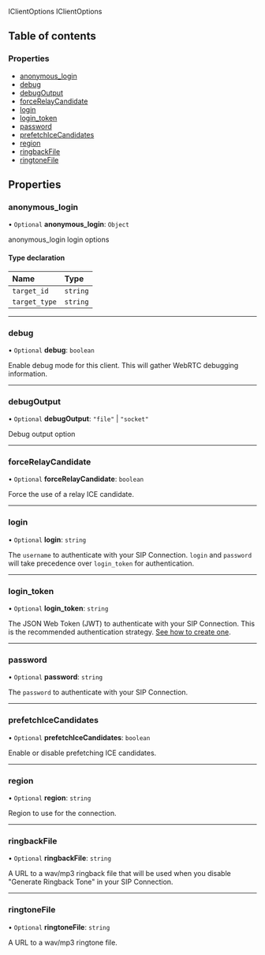 IClientOptions
 IClientOptions

## Table of contents

### Properties

- [anonymous\_login](/docs/voice/webrtc/js-sdk/interfaces/IClientOptions.md#anonymous_login)
- [debug](/docs/voice/webrtc/js-sdk/interfaces/IClientOptions.md#debug)
- [debugOutput](/docs/voice/webrtc/js-sdk/interfaces/IClientOptions.md#debugoutput)
- [forceRelayCandidate](/docs/voice/webrtc/js-sdk/interfaces/IClientOptions.md#forcerelaycandidate)
- [login](/docs/voice/webrtc/js-sdk/interfaces/IClientOptions.md#login)
- [login\_token](/docs/voice/webrtc/js-sdk/interfaces/IClientOptions.md#login_token)
- [password](/docs/voice/webrtc/js-sdk/interfaces/IClientOptions.md#password)
- [prefetchIceCandidates](/docs/voice/webrtc/js-sdk/interfaces/IClientOptions.md#prefetchicecandidates)
- [region](/docs/voice/webrtc/js-sdk/interfaces/IClientOptions.md#region)
- [ringbackFile](/docs/voice/webrtc/js-sdk/interfaces/IClientOptions.md#ringbackfile)
- [ringtoneFile](/docs/voice/webrtc/js-sdk/interfaces/IClientOptions.md#ringtonefile)

## Properties

### anonymous\_login

• `Optional` **anonymous\_login**: `Object`

anonymous_login login options

#### Type declaration

| Name | Type |
| :------ | :------ |
| `target_id` | `string` |
| `target_type` | `string` |

___

### debug

• `Optional` **debug**: `boolean`

Enable debug mode for this client.
This will gather WebRTC debugging information.

___

### debugOutput

• `Optional` **debugOutput**: ``"file"`` \| ``"socket"``

Debug output option

___

### forceRelayCandidate

• `Optional` **forceRelayCandidate**: `boolean`

Force the use of a relay ICE candidate.

___

### login

• `Optional` **login**: `string`

The `username` to authenticate with your SIP Connection.
`login` and `password` will take precedence over
`login_token` for authentication.

___

### login\_token

• `Optional` **login\_token**: `string`

The JSON Web Token (JWT) to authenticate with your SIP Connection.
This is the recommended authentication strategy. [See how to create one](https://developers.telnyx.com/docs/v2/webrtc/quickstart).

___

### password

• `Optional` **password**: `string`

The `password` to authenticate with your SIP Connection.

___

### prefetchIceCandidates

• `Optional` **prefetchIceCandidates**: `boolean`

Enable or disable prefetching ICE candidates.

___

### region

• `Optional` **region**: `string`

Region to use for the connection.

___

### ringbackFile

• `Optional` **ringbackFile**: `string`

A URL to a wav/mp3 ringback file that will be used when you disable
"Generate Ringback Tone" in your SIP Connection.

___

### ringtoneFile

• `Optional` **ringtoneFile**: `string`

A URL to a wav/mp3 ringtone file.

